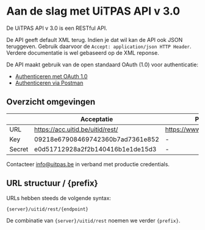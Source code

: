 ---
---

# Aan de slag met UiTPAS API v 3.0

De UiTPAS API v 3.0 is een RESTful API. 

De API geeft default XML terug. Indien je dat wil kan de API ook JSON teruggeven. Gebruik daarvoor de ```Accept: application/json HTTP Header```. Verdere documentatie is wel gebaseerd op de XML reponse.

De API maakt gebruik van de open standaard OAuth (1.0) voor authenticatie:

* [Authenticeren met OAuth 1.0](http://www.uitid.be/uitid/apidoc/uitpas-api.html#_authenticatie)
* [Authenticeren via Postman](http://documentatie.uitdatabank.be/content/authenticatie-autorisatie/latest/postman/ )

## Overzicht omgevingen

|  | Acceptatie | Productie |
| --- | --- | --- |
| URL | https://acc.uitid.be/uitid/rest/ | https://www.uitid.be/uitid/rest/ |
| Key | 09218e67908469742360b7ad7361e852 | - |
| Secret | e0d51712928a2f2b140416b1e1de15d3 | - |

Contacteer info@uitpas.be in verband met productie credentials.

## URL structuur / {prefix}

URLs hebben steeds de volgende syntax:

```
{server}/uitid/rest/{endpoint}
```

De combinatie van ```{server}/uitid/rest``` noemen we verder ```{prefix}```.